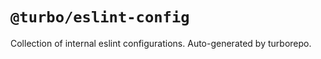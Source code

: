# `@turbo/eslint-config`

Collection of internal eslint configurations. Auto-generated by turborepo.
